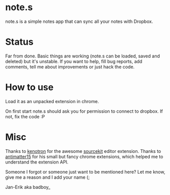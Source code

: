 note.s
======

note.s is a simple notes app that can sync all your notes with Dropbox.

Status
======

Far from done. Basic things are working (note.s can be loaded, saved and deleted) but it's unstable.
If you want to help, fill bug reports, add comments, tell me about improvements or just hack the code.

How to use
==========

Load it as an unpacked extension in chrome.

On first start note.s should ask you for permission to connect to dropbox. If not, fix the code :P

Misc
====

Thanks to [kenotron](https://github.com/kenotron/) for the awesome [sourcekit](https://github.com/kenotron/sourcekit) editor extension.
Thanks to [antimatter15](https://github.com/antimatter15) for his small but fancy chrome extensions, which helped me to understand the extension API.

Someone I forgot or someone just want to be mentioned here? Let me know, give me a reason and I add your name (;


Jan-Erik aka badboy\_
